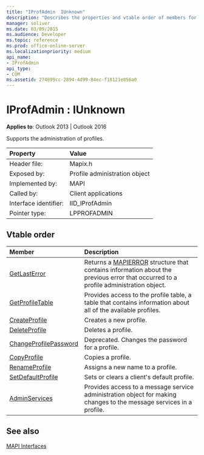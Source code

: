 ```yaml
---
title: "IProfAdmin  IUnknown"
description: "Describes the properties and vtable order of members for IProfAdmin IUnknown, which supports the administration of profiles."
manager: soliver
ms.date: 03/09/2015
ms.audience: Developer
ms.topic: reference
ms.prod: office-online-server
ms.localizationpriority: medium
api_name:
- IProfAdmin
api_type:
- COM
ms.assetid: 274899cc-2894-4d99-84ec-f18121e856a0
---
```


# IProfAdmin : IUnknown

  
  
**Applies to**: Outlook 2013 | Outlook 2016 
  
Supports the administration of profiles. 
  
|Property|Value|
|:-----|:-----|
|Header file:  <br/> |Mapix.h  <br/> |
|Exposed by:  <br/> |Profile administration object  <br/> |
|Implemented by:  <br/> |MAPI  <br/> |
|Called by:  <br/> |Client applications  <br/> |
|Interface identifier:  <br/> |IID_IProfAdmin  <br/> |
|Pointer type:  <br/> |LPPROFADMIN  <br/> |
   
## Vtable order

|Member|Description|
|:-----|:-----|
|[GetLastError](iprofadmin-getlasterror.md) <br/> |Returns a [MAPIERROR](mapierror.md) structure that contains information about the previous error that occurred to a profile administration object. |
|[GetProfileTable](iprofadmin-getprofiletable.md) <br/> |Provides access to the profile table, a table that contains information about all of the available profiles. |
|[CreateProfile](iprofadmin-createprofile.md) <br/> |Creates a new profile. |
|[DeleteProfile](iprofadmin-deleteprofile.md) <br/> |Deletes a profile. |
|[ChangeProfilePassword](iprofadmin-changeprofilepassword.md) <br/> |Deprecated. Changes the password for a profile. |
|[CopyProfile](iprofadmin-copyprofile.md) <br/> |Copies a profile. |
|[RenameProfile](iprofadmin-renameprofile.md) <br/> |Assigns a new name to a profile. |
|[SetDefaultProfile](iprofadmin-setdefaultprofile.md) <br/> |Sets or clears a client's default profile. |
|[AdminServices](iprofadmin-adminservices.md) <br/> |Provides access to a message service administration object for making changes to the message services in a profile. |
   
## See also



[MAPI Interfaces](mapi-interfaces.md)

